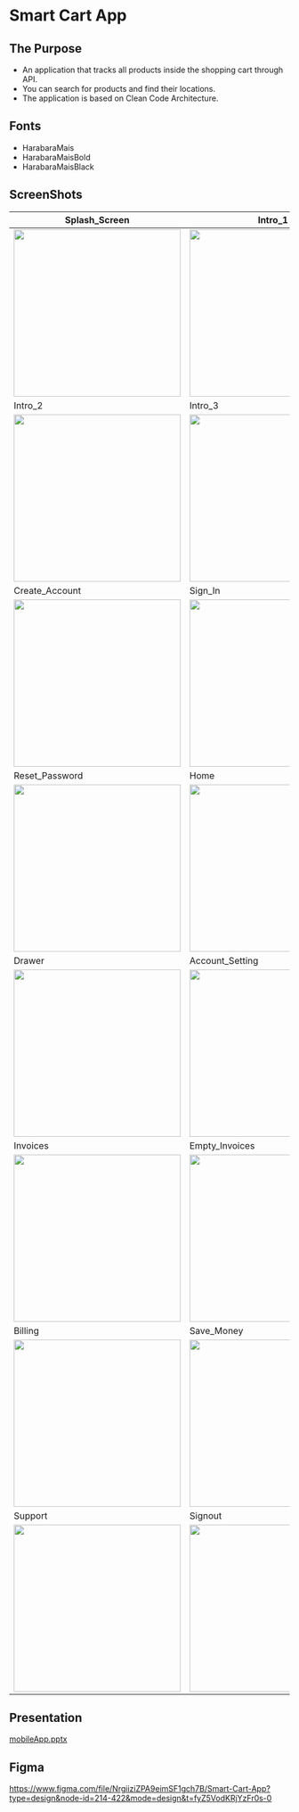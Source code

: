 # Smart Cart App

## The Purpose

- An application that tracks all products inside the shopping cart through API.
- You can search for products and find their locations.
- The application is based on Clean Code Architecture.

## Fonts

- HarabaraMais
- HarabaraMaisBold
- HarabaraMaisBlack

## ScreenShots


| Splash_Screen | Intro_1 |
|---|---|
|<img src="https://github.com/Rahma-Alaa/Smart-Cart/assets/141377975/76aa29ed-2b15-4dc6-b4c2-db5f473e22d2.jpg" height="300" />|<img src="https://github.com/Rahma-Alaa/Smart-Cart/assets/141377975/b2bf308c-26cc-4517-9540-b0064eae6d7d.jpg" height="300" />|
| Intro_2 | Intro_3 |
|<img src="https://github.com/Rahma-Alaa/Smart-Cart/assets/141377975/2c78879d-d8f2-4004-8138-e7679f9ce522.jpg" height="300" />|<img src="https://github.com/Rahma-Alaa/Smart-Cart/assets/141377975/0cb4e70b-4d95-4c6f-835d-a07f207c64b8.jpg" height="300" />|
| Create_Account | Sign_In|
|<img src="https://github.com/Rahma-Alaa/Smart-Cart/assets/141377975/65e86c76-48e1-46b2-985d-0d94d0b425d6.jpg" height="300" />|<img src="https://github.com/Rahma-Alaa/Smart-Cart/assets/141377975/ee2fcfa2-e645-4a80-a18c-548ba06f3da0.jpg" height="300" />|
| Reset_Password | Home|
|<img src="https://github.com/Rahma-Alaa/Smart-Cart/assets/141377975/033558cf-5ff1-42a8-a463-55138e0b80f1.jpg" height="300" />|<img src="https://github.com/Rahma-Alaa/Smart-Cart/assets/141377975/b2f0c4d7-9194-4b92-a151-cc69390629a7.jpg" height="300" />|
| Drawer | Account_Setting |
|<img src="https://github.com/Rahma-Alaa/Smart-Cart/assets/141377975/53c31147-f0ad-4f49-b158-b78462f4ffbd.jpg" height="300" />|<img src="https://github.com/Rahma-Alaa/Smart-Cart/assets/141377975/00be110f-29f6-42ce-b929-391facf36ebf.jpg" height="300" />|
| Invoices | Empty_Invoices |
|<img src="https://user-images.githubusercontent.com/47388207/210512282-a6a94589-1064-487e-aa84-f829835c92ec.jpg" height="300" />|<img src="https://user-images.githubusercontent.com/47388207/210512470-adcef090-8b12-47d4-9d20-6f09eb0c9f68.jpg" height="300" />|
| Billing | Save_Money |
|<img src="https://user-images.githubusercontent.com/47388207/210512215-fea93698-767e-48b5-9e65-2588fa05ae75.jpg" height="300" />|<img src="https://user-images.githubusercontent.com/47388207/210512237-407ed7cc-4297-48d2-b920-153623d184f6.jpg" height="300" />|
| Support | Signout |
|<img src="https://user-images.githubusercontent.com/47388207/210512110-b9f6816c-5c00-44aa-8246-ded9ae6d7a6d.jpg" height="300" />|<img src="https://user-images.githubusercontent.com/47388207/210512162-1a87696c-401d-4b3c-bd4d-865d116e62af.jpg" height="300" />|


## Presentation


[mobileApp.pptx](https://github.com/Rahma-Alaa/Smart-Cart/files/14068682/mobileApp.pptx)


## Figma

https://www.figma.com/file/NrgiiziZPA9eimSF1gch7B/Smart-Cart-App?type=design&node-id=214-422&mode=design&t=fyZ5VodKRjYzFr0s-0

